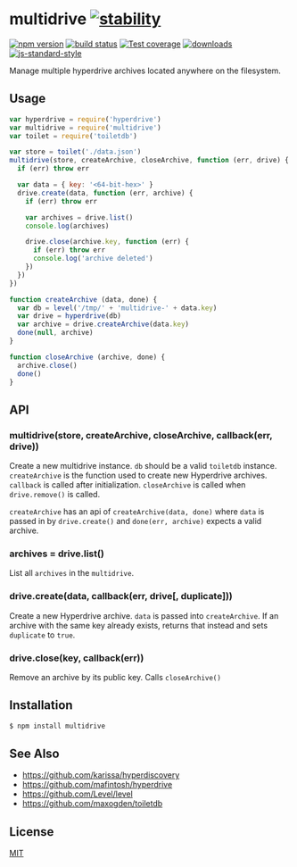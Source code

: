 # multidrive [![stability][0]][1]
[![npm version][2]][3] [![build status][4]][5] [![Test coverage][6]][7]
[![downloads][8]][9] [![js-standard-style][10]][11]

Manage multiple hyperdrive archives located anywhere on the filesystem.

## Usage
```js
var hyperdrive = require('hyperdrive')
var multidrive = require('multidrive')
var toilet = require('toiletdb')

var store = toilet('./data.json')
multidrive(store, createArchive, closeArchive, function (err, drive) {
  if (err) throw err

  var data = { key: '<64-bit-hex>' }
  drive.create(data, function (err, archive) {
    if (err) throw err

    var archives = drive.list()
    console.log(archives)

    drive.close(archive.key, function (err) {
      if (err) throw err
      console.log('archive deleted')
    })
  })
})

function createArchive (data, done) {
  var db = level('/tmp/' + 'multidrive-' + data.key)
  var drive = hyperdrive(db)
  var archive = drive.createArchive(data.key)
  done(null, archive)
}

function closeArchive (archive, done) {
  archive.close()
  done()
}
```

## API
### multidrive(store, createArchive, closeArchive, callback(err, drive))
Create a new multidrive instance. `db` should be a valid `toiletdb` instance.
`createArchive` is the function used to create new Hyperdrive archives.
`callback` is called after initialization. `closeArchive` is called when
`drive.remove()` is called.

`createArchive` has an api of `createArchive(data, done)` where `data` is passed in
by `drive.create()` and `done(err, archive)` expects a valid archive.

### archives = drive.list()
List all `archives` in the `multidrive`.

### drive.create(data, callback(err, drive[, duplicate]))
Create a new Hyperdrive archive. `data` is passed into `createArchive`.
If an archive with the same key already exists, returns that instead and sets
`duplicate` to `true`.

### drive.close(key, callback(err))
Remove an archive by its public key. Calls `closeArchive()`

## Installation
```sh
$ npm install multidrive
```

## See Also
- https://github.com/karissa/hyperdiscovery
- https://github.com/mafintosh/hyperdrive
- https://github.com/Level/level
- https://github.com/maxogden/toiletdb

## License
[MIT](https://tldrlegal.com/license/mit-license)

[0]: https://img.shields.io/badge/stability-experimental-orange.svg?style=flat-square
[1]: https://nodejs.org/api/documentation.html#documentation_stability_index
[2]: https://img.shields.io/npm/v/multidrive.svg?style=flat-square
[3]: https://npmjs.org/package/multidrive
[4]: https://img.shields.io/travis/datproject/multidrive/master.svg?style=flat-square
[5]: https://travis-ci.org/datproject/multidrive
[6]: https://img.shields.io/codecov/c/github/datproject/multidrive/master.svg?style=flat-square
[7]: https://codecov.io/github/datproject/multidrive
[8]: http://img.shields.io/npm/dm/multidrive.svg?style=flat-square
[9]: https://npmjs.org/package/multidrive
[10]: https://img.shields.io/badge/code%20style-standard-brightgreen.svg?style=flat-square
[11]: https://github.com/feross/standard
